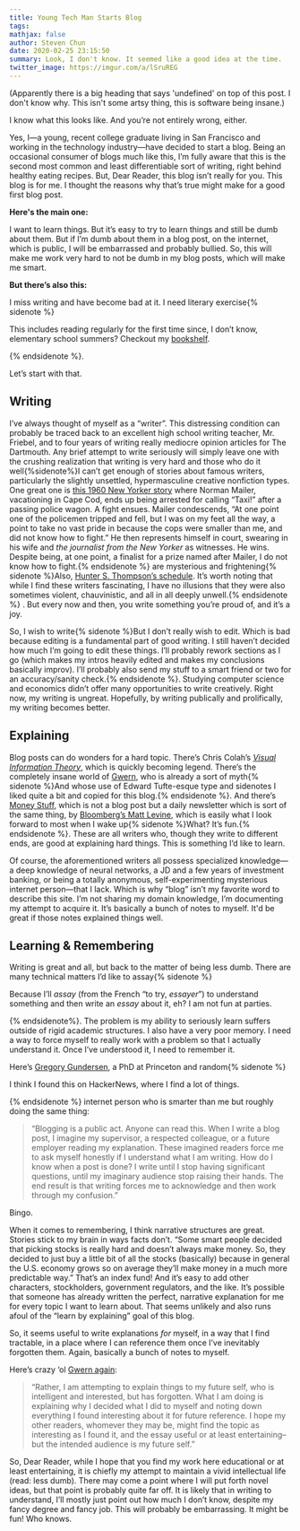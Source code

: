 ```yaml
---
title: Young Tech Man Starts Blog
tags:
mathjax: false
author: Steven Chun
date: 2020-02-25 23:15:50
summary: Look, I don't know. It seemed like a good idea at the time.
twitter_image: https://imgur.com/a/lSruREG
---
```


(Apparently there is a big heading that says 'undefined' on top of this post. I
don't know why. This isn't some artsy thing, this is software being insane.)

I know what this looks like. And you’re not entirely wrong, either.

<p>Yes, I—a young, recent college graduate living in San Francisco and working in the technology industry—have decided to start a blog. Being an occasional consumer of blogs much like this, I’m fully aware that this is the second most common and least differentiable sort of writing, right behind healthy eating recipes. But, Dear Reader, this blog isn’t really for you. This blog is for me. I thought the reasons why that’s true might make for a good first blog post.</p>
<p><strong>Here's the main one:</strong></p>
<p>I want to learn things. But it’s easy to try to learn things and still be dumb about them. But if I’m dumb about them in a blog post, on the internet, which is public, I will be embarrassed and probably bullied. So, this will make me work very hard to not be dumb in my blog posts, which will make me smart.</p>
<p><strong><strong>But there’s also this</strong>:</strong></p>
<p>I miss writing and have become bad at it. I need literary exercise{% sidenote %}</p>
<p>This includes reading regularly for the first time since, I don’t know, elementary school summers? Checkout my <a href="https://blog.stevenchun.me/bookshelf/">bookshelf</a>.</p>
<p>{% endsidenote %}.</p>
<p>Let’s start with that.</p>
<h2 id="writing">Writing</h2>
<p>I’ve always thought of myself as a “writer”. This distressing condition can probably be traced back to an excellent high school writing teacher, Mr. Friebel, and to four years of writing really mediocre opinion articles for The Dartmouth. Any brief attempt to write seriously will simply leave one with the crushing realization that writing is very hard and those who do it well{%sidenote%}I can’t get enough of stories about famous writers, particularly the slightly unsettled, hypermasculine creative nonfiction types. One great one is <a href="https://www.newyorker.com/magazine/1960/10/08/massachusetts-vs-mailer">this 1960 New Yorker story</a> where Norman Mailer, vacationing in Cape Cod, ends up being arrested for calling “Taxi!” after a passing police wagon. A fight ensues. Mailer condescends, “At one point one of the policemen tripped and fell, but I was on my feet all the way, a point to take no vast pride in because the cops were smaller than me, and did not know how to fight.” He then represents himself in court, swearing in his wife and <em>the journalist from the New Yorker </em>as witnesses. He wins. Despite being, at one point, a finalist for a prize named after Mailer, I do not know how to fight.{% endsidenote %} are mysterious and frightening{% sidenote %}Also, <a href="https://www.independent.co.uk/arts-entertainment/books/news/hunter-s-thompson-s-daily-routine-was-the-height-of-dissolution-a6798801.html">Hunter S. Thompson’s schedule</a>. It’s worth noting that while I find these writers fascinating, I have no illusions that they were also sometimes violent, chauvinistic, and all in all deeply unwell.{% endsidenote %} . But every now and then, you write something you’re proud of, and it’s a joy.</p>
<p>So, I wish to write{% sidenote %}But I don’t really wish to edit. Which is bad because editing is a fundamental part of good writing. I still haven’t decided how much I’m going to edit these things. I’ll probably rework sections as I go (which makes my intros heavily edited and makes my conclusions basically improv). I’ll probably also send my stuff to a smart friend or two for an accuracy/sanity check.{% endsidenote %}.<strong> </strong>Studying computer science and economics didn’t offer many opportunities to write creatively. Right now, my writing is ungreat. Hopefully, by writing publically and prolifically, my writing becomes better.</p>
<h2 id="explaining">Explaining</h2>
<p>Blog posts can do wonders for a hard topic. There’s Chris Colah’s <a href="https://colah.github.io/posts/2015-09-Visual-Information/"><em>Visual Information Theory</em></a>, which is quickly becoming legend. There’s the completely insane world of <a href="https://www.gwern.net/">Gwern</a>, who is already a sort of myth{% sidenote %}And whose use of Edward Tufte-esque type and sidenotes I liked quite a bit and copied for this blog.{% endsidenote %}. And there’s <a href="http://link.mail.bloombergbusiness.com/join/4wm/moneystuff-signup&amp;hash=54223001ca3ffcf40f2629c25acea67a">Money Stuff</a>, which is not a blog post but a daily newsletter which is sort of the same thing, by <a href="https://www.bloomberg.com/opinion/authors/ARbTQlRLRjE/matthew-s-levine">Bloomberg’s Matt Levine</a>, which is easily what I look forward to most when I wake up{% sidenote %}What? It’s fun.{% endsidenote %}. These are all writers who, though they write to different ends, are good at explaining hard things. This is something I’d like to learn.</p>
<p>Of course, the aforementioned writers all possess specialized knowledge—a deep knowledge of neural networks, a JD and a few years of investment banking, or being a totally anonymous, self-experimenting mysterious internet person—that I lack. Which is why “blog” isn’t my favorite word to describe this site. I’m not sharing my domain knowledge, I’m documenting my attempt to acquire it. It’s basically a bunch of notes to myself. It'd be great if those notes explained things well.</p>
<h2 id="learning-remembering">Learning &amp; Remembering</h2>
<p>Writing is great and all, but back to the matter of being less dumb. There are many technical matters I’d like to assay{% sidenote %}</p>
<p>Because I’ll <em>assay </em>(from the French “to try, <em>essayer</em>”) to understand something and then write an <em>essay </em>about it, eh? I am not fun at parties.</p>
<p>{% endsidenote%}. The problem is my ability to seriously learn suffers outside of rigid academic structures. I also have a very poor memory. I need a way to force myself to really work with a problem so that I actually understand it. Once I’ve understood it, I need to remember it.</p>
<p>Here’s <a href="http://gregorygundersen.com/blog/2020/01/12/why-research-blog/">Gregory Gundersen</a>, a PhD at Princeton and random{% sidenote %}</p>
<p>I think I found this on HackerNews, where I find a lot of things.</p>
<p>{% endsidenote %} internet person who is smarter than me but roughly doing the same thing:</p>
<blockquote>“Blogging is a public act. Anyone can read this. When I write a blog post, I imagine my supervisor, a respected colleague, or a future employer reading my explanation. These imagined readers force me to ask myself honestly if I understand what I am writing. How do I know when a post is done? I write until I stop having significant questions, until my imaginary audience stop raising their hands. The end result is that writing forces me to acknowledge and then work through my confusion.”</blockquote>
<p>Bingo.</p>
<p>When it comes to remembering, I think narrative structures are great. Stories stick to my brain in ways facts don’t. “Some smart people decided that picking stocks is really hard and doesn’t always make money. So, they decided to just buy a little bit of all the stocks (basically) because in general the U.S. economy grows so on average they’ll make money in a much more predictable way.” That’s an index fund! And it’s easy to add other characters, stockholders, government regulators, and the like. It’s possible that someone has already written the perfect, narrative explanation for me for every topic I want to learn about. That seems unlikely and also runs afoul of the “learn by explaining” goal of this blog.</p>
<p>So, it seems useful to write explanations <em>for</em> myself, in a way that I find tractable, in a place where I can reference them once I’ve inevitably forgotten them. Again, basically a bunch of notes to myself.</p>
<p>Here’s crazy ‘ol <a href="https://www.gwern.net/About">Gwern again</a>:</p>
<blockquote>“Rather, I am attempting to explain things to my future self, who is intelligent and interested, but has forgotten. What I am doing is explaining why I decided what I did to myself and noting down everything I found interesting about it for future reference. I hope my other readers, whomever they may be, might find the topic as interesting as I found it, and the essay useful or at least entertaining–but the intended audience is my future self.”</blockquote>
<p>So, Dear Reader, while I hope that you find my work here educational or at least entertaining, it is chiefly my attempt to maintain a vivid intellectual life (read: less dumb). There may come a point where I will put forth novel ideas, but that point is probably quite far off. It is likely that in writing to understand, I’ll mostly just point out how much I don’t know, despite my fancy degree and fancy job. This will probably be embarrassing. It might be fun! Who knows.</p>
